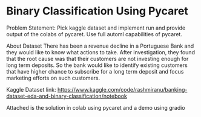 # Binary Classification Using Pycaret

Problem Statement:
Pick kaggle dataset and implement run and provide output of the colabs of pycaret. Use full automl capabilities of pycaret.

About Dataset
There has been a revenue decline in a Portuguese Bank and they would like to know what actions to take. After investigation, they found that the root cause was that their customers are not investing enough for long term deposits. So the bank would like to identify existing customers that have higher chance to subscribe for a long term deposit and focus marketing efforts on such customers.

Kaggle Dataset link: https://www.kaggle.com/code/rashmiranu/banking-dataset-eda-and-binary-classification/notebook


Attached is the solution in colab using pycaret and a demo using gradio
